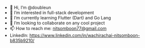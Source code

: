 - 👋 Hi, I’m @doubleun
- 👀 I’m interested in full-stack development
- 🌱 I’m currently learning Flutter (Dart) and Go Lang
- 💞️ I’m looking to collaborate on any cool project
- 📫 How to reach me: nitsomboon77@gmail.com
- LinkedIn: https://www.linkedin.com/in/wachirachai-nitsomboon-b835b9210/
